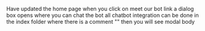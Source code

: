 Have updated the home page 
when you click on meet our bot link a dialog box opens where you can chat the bot
all chatbot integration can be done in the index folder where there is a comment "<!-- Modal -->" then you will see modal body
